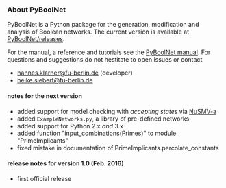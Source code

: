 

### About PyBoolNet
PyBoolNet is a Python package for the generation, modification and analysis of Boolean networks.
The current version is available at [PyBoolNet/releases](http://github.com/hklarner/PyBoolNet/releases).

For the manual, a reference and tutorials see the [PyBoolNet manual](http://github.com/hklarner/PyBoolNet/releases).
For questions and suggestions do not hestitate to open issues or contact

 * hannes.klarner@fu-berlin.de (developer)
 * heike.siebert@fu-berlin.de

#### notes for the next version
- added support for model checking with _accepting states_ via [NuSMV-a](https://github.com/hklarner/NuSMV-a)
- added `ExampleNetworks.py`, a library of pre-defined networks
- added support for Python 2.x _and_ 3.x
- added function "input_combinations(Primes)" to module "PrimeImplicants"
- fixed mistake in documentation of PrimeImplicants.percolate_constants

#### release notes for version 1.0 (Feb. 2016)
- first official release
